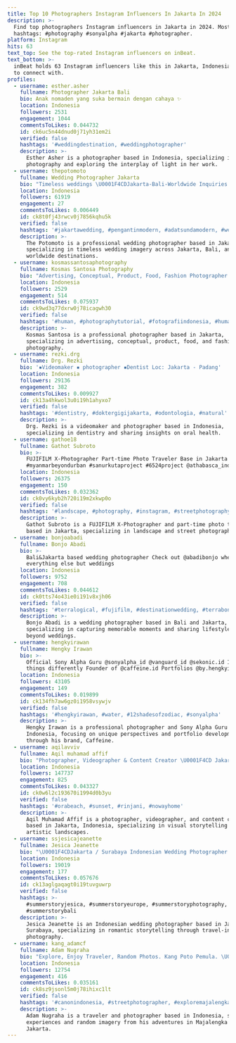 ```yaml
---
title: Top 10 Photographers Instagram Influencers In Jakarta In 2024
description: >-
  Find top photographers Instagram influencers in Jakarta in 2024. Most popular
  hashtags: #photography #sonyalpha #jakarta #photographer.
platform: Instagram
hits: 63
text_top: See the top-rated Instagram influencers on inBeat.
text_bottom: >-
  inBeat holds 63 Instagram influencers like this in Jakarta, Indonesia for you
  to connect with.
profiles:
  - username: esther.asher
    fullname: Photographer Jakarta Bali
    bio: Anak nomaden yang suka bermain dengan cahaya ✨
    location: Indonesia
    followers: 2531
    engagement: 1044
    commentsToLikes: 0.044732
    id: ck6uc5n44dnud0j71yh31em2i
    verified: false
    hashtags: '#weddingdestination, #weddingphotographer'
    description: >-
      Esther Asher is a photographer based in Indonesia, specializing in wedding
      photography and exploring the interplay of light in her work.
  - username: thepotomoto
    fullname: Wedding Photographer Jakarta
    bio: "Timeless weddings \U0001F4CDJakarta-Bali-Worldwide Inquiries: 081299111980 | 081315377979⁣ support@thepotomoto.com ⁣- Member of @hipdi_indonesia"
    location: Indonesia
    followers: 61919
    engagement: 27
    commentsToLikes: 0.006449
    id: ck8t0fj43rwcv0j7856kqhu5k
    verified: false
    hashtags: '#jakartawedding, #pengantinmodern, #adatsundamodern, #weddinginspiration'
    description: >-
      The Potomoto is a professional wedding photographer based in Jakarta,
      specializing in timeless wedding imagery across Jakarta, Bali, and
      worldwide destinations.
  - username: kosmassantosaphotography
    fullname: Kosmas Santosa Photography
    bio: "Advertising, Conceptual, Product, Food, Fashion Photographer in Jakarta Business & Collab: \U0001F4F1 081234999111"
    location: Indonesia
    followers: 2529
    engagement: 514
    commentsToLikes: 0.075937
    id: ck9wd3q77dxrw0j78icagwh30
    verified: false
    hashtags: '#human, #photographytutorial, #fotografiindonesia, #humanpotrait'
    description: >-
      Kosmas Santosa is a professional photographer based in Jakarta,
      specializing in advertising, conceptual, product, food, and fashion
      photography.
  - username: rezki.drg
    fullname: Drg. Rezki
    bio: '▪️Videomaker ▪ photographer ▪Dentist Loc: Jakarta - Padang'
    location: Indonesia
    followers: 29136
    engagement: 382
    commentsToLikes: 0.009927
    id: ck13a4hkwol3u0i19h1ahyxo7
    verified: false
    hashtags: '#dentistry, #doktergigijakarta, #odontologia, #natural'
    description: >-
      Drg. Rezki is a videomaker and photographer based in Indonesia,
      specializing in dentistry and sharing insights on oral health.
  - username: gathoe18
    fullname: Gathot Subroto
    bio: >-
      FUJIFILM X-Photographer Part-time Photo Traveler Base in Jakarta
      #myanmarbeyondurban #sanurkutaproject #6524project @athabasca_indonesia
    location: Indonesia
    followers: 26375
    engagement: 150
    commentsToLikes: 0.032362
    id: ck0vy6kyb2h720i19m2xkwp0o
    verified: false
    hashtags: '#landscape, #photography, #instagram, #streetphotography'
    description: >-
      Gathot Subroto is a FUJIFILM X-Photographer and part-time photo traveler
      based in Jakarta, specializing in landscape and street photography.
  - username: bonjoabadi
    fullname: Bonjo Abadi
    bio: >-
      Bali&Jakarta based wedding photographer Check out @abadibonjo where i post
      everything else but weddings
    location: Indonesia
    followers: 9752
    engagement: 708
    commentsToLikes: 0.044612
    id: ck0tts74o43ie0i191v8xjh06
    verified: false
    hashtags: '#terralogical, #fujifilm, #destinationwedding, #terrabon'
    description: >-
      Bonjo Abadi is a wedding photographer based in Bali and Jakarta,
      specializing in capturing memorable moments and sharing lifestyle content
      beyond weddings.
  - username: hengkyirawan
    fullname: Hengky Irawan
    bio: >-
      Official Sony Alpha Guru @sonyalpha_id @vanguard_id @sekonic.id I see
      things differently Founder of @caffeine.id Portfolios @by.hengkyirawan
    location: Indonesia
    followers: 43105
    engagement: 149
    commentsToLikes: 0.019899
    id: ck134fh7aw6gz0i1958vsywjv
    verified: false
    hashtags: '#hengkyirawan, #water, #12shadesofzodiac, #sonyalpha'
    description: >-
      Hengky Irawan is a professional photographer and Sony Alpha Guru based in
      Indonesia, focusing on unique perspectives and portfolio development
      through his brand, Caffeine.
  - username: aqilavviv
    fullname: Aqil muhamad affif
    bio: "Photographer, Videographer & Content Creator \U0001F4CD Jakarta, Indonesia \U0001F1EE\U0001F1E9 Business WA chat only +6285161164441 __ #ProsaDanRasa"
    location: Indonesia
    followers: 147737
    engagement: 825
    commentsToLikes: 0.043327
    id: ck0w6l2c193670i1994d0b3yu
    verified: false
    hashtags: '#orabeach, #sunset, #rinjani, #nowayhome'
    description: >-
      Aqil Muhamad Affif is a photographer, videographer, and content creator
      based in Jakarta, Indonesia, specializing in visual storytelling and
      artistic landscapes.
  - username: ssjesicajeanette
    fullname: Jesica Jeanette
    bio: "\U0001F4CDJakarta / Surabaya Indonesian Wedding Photographer “The best education i have ever received was through travel \U0001F30E” #summerstoryjesica"
    location: Indonesia
    followers: 19019
    engagement: 177
    commentsToLikes: 0.057676
    id: ck13aglgaqagt0i19tuvguwrp
    verified: false
    hashtags: >-
      #summerstoryjesica, #summerstoryeurope, #summerstoryphotography,
      #summerstorybali
    description: >-
      Jesica Jeanette is an Indonesian wedding photographer based in Jakarta and
      Surabaya, specializing in romantic storytelling through travel-inspired
      photography.
  - username: kang_adamcf
    fullname: Adam Nugraha
    bio: "Explore, Enjoy Traveler, Random Photos. Kang Poto Pemula. \U0001F3E1 Majalengka, Jawa Barat. - \U0001F3E2 Jakarta."
    location: Indonesia
    followers: 12754
    engagement: 416
    commentsToLikes: 0.035161
    id: ck8sz9jsonl5m0j78ihixc1lt
    verified: false
    hashtags: '#canonindonesia, #streetphotographer, #exploremajalengka, #photography'
    description: >-
      Adam Nugraha is a traveler and photographer based in Indonesia, sharing
      experiences and random imagery from his adventures in Majalengka and
      Jakarta.
---
```


